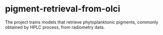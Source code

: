 # pigment-retrieval-from-olci
The project trains models that retrieve phytoplanktonic pigments, commonly obtained by HPLC process, from radiometry data.
